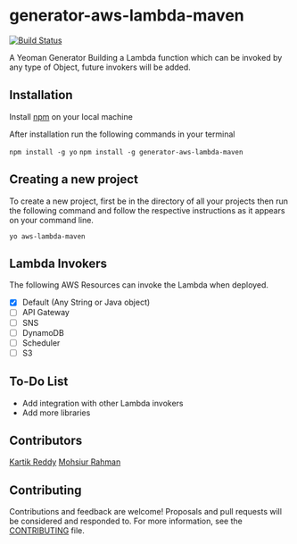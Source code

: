# generator-aws-lambda-maven 

[![Build Status](https://travis-ci.org/mohsiur/generator-aws-lambda-maven.svg?branch=master)](https://travis-ci.org/mohsiur/generator-aws-lambda-maven)

A Yeoman Generator Building a Lambda function which can be invoked by any type of Object, future invokers will be added.

## Installation

Install [npm](https://nodejs.org/en/) on your local machine

After installation run the following commands in your terminal

`npm install -g yo`
`npm install -g generator-aws-lambda-maven`

## Creating a new project

To create a new project, first be in the directory of all your projects then run the following command and follow the respective instructions as it appears on your command line.

`yo aws-lambda-maven`

## Lambda Invokers

The following AWS Resources can invoke the Lambda when deployed.

- [x] Default (Any String or Java object)
- [ ] API Gateway
- [ ] SNS
- [ ] DynamoDB
- [ ] Scheduler
- [ ] S3

## To-Do List

* Add integration with other Lambda invokers
* Add more libraries

## Contributors

[Kartik Reddy](https://github.com/)
[Mohsiur Rahman](https://github.com/mohsiur)

## Contributing

Contributions and feedback are welcome! Proposals and pull requests will be considered and responded to. For more information, see the [CONTRIBUTING](CONTRIBUTING.md) file.
